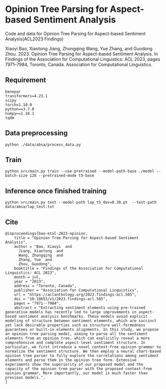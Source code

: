 # Opinion Tree Parsing for Aspect-based Sentiment Analysis
Code and data for Opinion Tree Parsing for Aspect-based Sentiment Analysis(ACL2023 Findings)

Xiaoyi Bao, Xiaotong Jiang, Zhongqing Wang, Yue Zhang, and Guodong Zhou. 2023. Opinion Tree Parsing for Aspect-based Sentiment Analysis. In Findings of the Association for Computational Linguistics: ACL 2023, pages 7971–7984, Toronto, Canada. Association for Computational Linguistics.

## Requirement
    benepar
    transformers=4.23.1 
    scipy
    torch=1.10.0
    python==3.7.0
    numpy==1.18.1 
    tqdm
## Data preprocessing 

    python ./data/absa/process_data.py
    

## Train 

    python src/main.py train --use-pretrained --model-path-base ./model --batch-size 128 --pretrained-mode t5-base
    
    
## Inference once finished training

    python src/main.py test --model-path lap_t5_dev=0.39.pt  --test-path data/absa/lap_test.txt
    
## Cite
    @inproceedings{bao-etal-2023-opinion,
        title = "Opinion Tree Parsing for Aspect-based Sentiment Analysis",
        author = "Bao, Xiaoyi  and
          Jiang, Xiaotong  and
          Wang, Zhongqing  and
          Zhang, Yue  and
          Zhou, Guodong",
        booktitle = "Findings of the Association for Computational Linguistics: ACL 2023",
        month = jul,
        year = "2023",
        address = "Toronto, Canada",
        publisher = "Association for Computational Linguistics",
        url = "https://aclanthology.org/2023.findings-acl.505",
        doi = "10.18653/v1/2023.findings-acl.505",
        pages = "7971--7984",
        abstract = "Extracting sentiment elements using pre-trained generative models has recently led to large improvements in aspect-based sentiment analysis benchmarks. These models avoid explicit modeling of structure between sentiment elements, which are succinct yet lack desirable properties such as structure well-formedness guarantees or built-in elements alignments. In this study, we propose an opinion tree parsing model, aiming to parse all the sentiment elements from an opinion tree, which can explicitly reveal a more comprehensive and complete aspect-level sentiment structure. In particular, we first introduce a novel context-free opinion grammar to normalize the sentiment structure. We then employ a neural chart-based opinion tree parser to fully explore the correlations among sentiment elements and parse them in the opinion tree form. Extensive experiments show the superiority of our proposed model and the capacity of the opinion tree parser with the proposed context-free opinion grammar. More importantly, our model is much faster than previous models.",
    }
